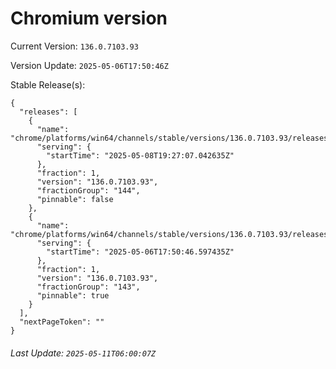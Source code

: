 # Chromium version

Current Version: `136.0.7103.93`

Version Update: `2025-05-06T17:50:46Z`

Stable Release(s):
```
{
  "releases": [
    {
      "name": "chrome/platforms/win64/channels/stable/versions/136.0.7103.93/releases/1746732427",
      "serving": {
        "startTime": "2025-05-08T19:27:07.042635Z"
      },
      "fraction": 1,
      "version": "136.0.7103.93",
      "fractionGroup": "144",
      "pinnable": false
    },
    {
      "name": "chrome/platforms/win64/channels/stable/versions/136.0.7103.93/releases/1746553846",
      "serving": {
        "startTime": "2025-05-06T17:50:46.597435Z"
      },
      "fraction": 1,
      "version": "136.0.7103.93",
      "fractionGroup": "143",
      "pinnable": true
    }
  ],
  "nextPageToken": ""
}
```

###### Last Update: `2025-05-11T06:00:07Z`
        